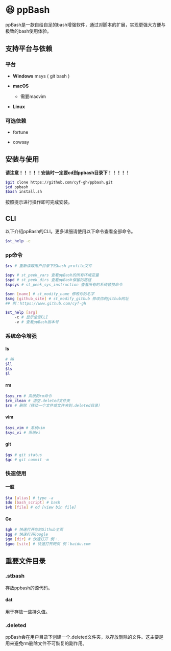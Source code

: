 # 😆 ppBash

ppBash是一款自给自足的bash增强软件，通过对脚本的扩展，实现更强大方便与极致的bash使用体验。

## 支持平台与依赖

### 平台

* **Windows** msys ( git bash )

* **macOS** 
  * 需要macvim
* **Linux**

### 可选依赖

* fortune

* cowsay

## 安装与使用

**请注意！！！！！安装时一定要cd到ppbash目录下！！！！！**

```bash
$git clone https://github.com/cyf-gh/ppbash.git
$cd ppbash
$bash install.sh
```

按照提示进行操作即可完成安装。

## CLI

以下介绍ppBash的CLI。更多详细请使用以下命令查看全部命令。

```bash
$st_help -c
```

### pp命令

```bash
$rs # 重新读取用户目录下的bash profile文件

$spv # st_peek_vars 查看ppBash的所有环境变量
$spd # st_peek_dirs 查看ppBash保留的路径
$spsys # st_peek_sys_instruction 查看所有的系统替换命令

$smn [name] # st_modify_name 修改你的名字
$smg [github_site] # st_modify_github 修改你的github网址
## 例：https://www.github.com/cyf-gh

$st_help [arg]
	-c # 显示全部CLI
	-v # 查看ppBash版本号
```



### 系统命令增强

#### ls

```bash
# 略
$ll
$ls
$l
```

#### rm

```bash
$sys_rm # 系统的rm命令
$rm_clean # 清空.deleted文件夹
$rm # 删除（移动一个文件或文件夹到.deleted目录）
```

#### vim

```bash
$sys_vim # 系统vim
$sys_vi # 系统vi
```

#### git 

```bash
$gs # git status
$gc # git commit -m
```



### 快速使用

#### 一般

```bash
$ta [alias] # type -a
$do [bash_script] # bash
$vb [file] # od [view bin file]
```

#### Go

```bash
$gh # 快速打开你的Github主页
$gg # 快速打开Google
$go [dir] # 快速打开 例：.
$goo [site] # 快速打开网页 例：baidu.com
```



## 重要文件目录

### .stbash

存放ppbash的源代码。

#### dat

用于存放一些持久值。

### .deleted

ppBash会在用户目录下创建一个.deleted文件夹，以存放删除的文件。这主要是用来避免rm删除文件不可恢复的副作用。

